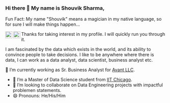 ### Hi there 👋 My name is Shouvik Sharma,
Fun Fact: My name "Shouvik" means a magician in my native language, so for sure I will make things happen...


<a target="_blank" href="https://www.linkedin.com/in/shouvik-sharma19/">
<img align="left" alt="LinkdeIN" width="22px" src="https://cdn.jsdelivr.net/npm/simple-icons@v3/icons/linkedin.svg" />
</a>  


<a target="_blank" href="mailto:shouvik19@gmail.com">
  <img align="left" alt="Gmail" width="22px" src="https://cdn.jsdelivr.net/npm/simple-icons@v3/icons/gmail.svg" />
</a>
</p>

Thanks for taking interest in my profile.
I will quickly run you through it.

I am fascinated by the data which exists in the world, and its ability to convince people to take decisions.
I like to be anywhere where there is data, I can work as a data analyst, data scientist, business analyst etc. 

🔭 I’m currently working as Sr. Business Analyst for [Avant LLC](https://www.avant.com/).
- 🌱 I’m a Master of Data Science student from [IIT Chicago](https://www.iit.edu/).
- 👯 I’m looking to collaborate on Data Engineering projects with impactful problemen statements.
- 😄 Pronouns: He/His/Him


